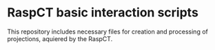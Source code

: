 # RaspCT basic interaction scripts
This repository includes necessary files for creation and processing of projections, aquiered by the RaspCT.
